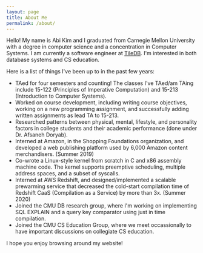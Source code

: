 ```yaml
---
layout: page
title: About Me
permalink: /about/
---
```


Hello! My name is Abi Kim and I graduated from Carnegie Mellon University with a degree in computer science and a concentration in Computer Systems. I am currently a software engineer at [TileDB](https://github.com/TileDB-Inc/TileDB). I'm interested in both database systems and CS education.

Here is a list of things I've been up to in the past few years:
- TAed for four semesters and counting! The classes I've TAed/am TAing include 15-122 (Principles of Imperative Computation) and 15-213 (Introduction to Computer Systems).
- Worked on course development, including writing course objectives, working on a new programming assignment, and successfully adding written assignments as lead TA to 15-213.
- Researched patterns between physical, mental, lifestyle, and personality factors in college students and their academic performance (done under Dr. Afsaneh Doryab).
- Interned at Amazon, in the Shopping Foundations organization, and developed a web publishing platform used by 6,000 Amazon content merchandisers. (Summer 2019)
- Co-wrote a Linux-style kernel from scratch in C and x86 assembly machine code. The kernel supports preemptive scheduling, multiple address spaces, and a subset of syscalls.
- Interned at AWS Redshift, and designed/implemented a scalable prewarming service that decreased the cold-start compilation time of Redshift CaaS (Compilation as a Service) by more than 3x. (Summer 2020)
- Joined the CMU DB research group, where I'm working on implementing SQL EXPLAIN and a query key comparator using just in time compilation.
- Joined the CMU CS Education Group, where we meet occassionally to have important discussions on collegiate CS education.

I hope you enjoy browsing around my website!

